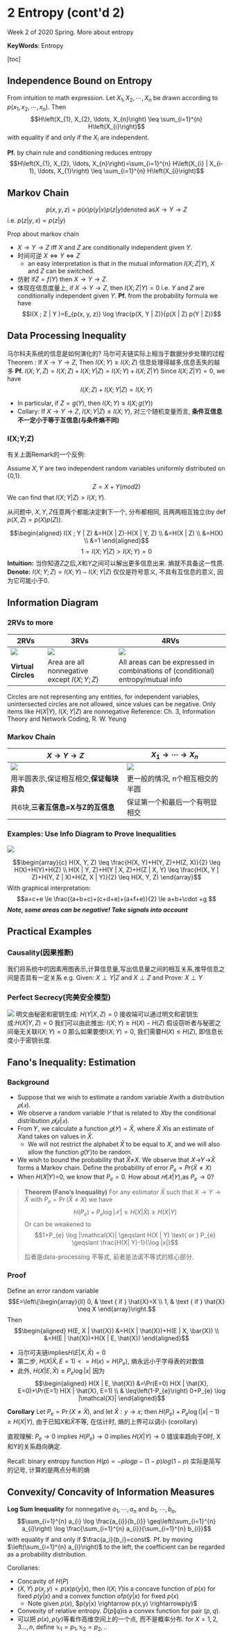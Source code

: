# 2 Entropy (cont'd 2)

<!-----
title: 【Information Theory】2 Entropy (cont'd 2)
url: it-entropy3
date: 2020-03-11 10:01:59
tags: 
- Information Theory

categories: 
- Courses

----->

Week 2 of 2020 Spring. More about entropy

**KeyWords**: Entropy

<!--more-->

[toc]

## Independence Bound on Entropy

From intuition to math expression.
Let $X_1,X_2,\cdots,X_n$ be drawn according to $p(x_1,x_2,\cdots,x_n)$. Then
$$H\left(X_{1}, X_{2}, \ldots, X_{n}\right) \leq \sum_{i=1}^{n} H\left(X_{i}\right)$$
with equality if and only if the $X_i$ are independent.

**Pf.** by chain rule and conditioning reduces entropy
$$H\left(X_{1}, X_{2}, \ldots, X_{n}\right)=\sum_{i=1}^{n} H\left(X_{i} | X_{i-1}, \ldots, X_{1}\right) \leq \sum_{i=1}^{n} H\left(X_{i}\right)$$


## Markov Chain
$$ p(x,y,z) = p(x)p(y|x)p(z|y) \text{denoted as} X \rightarrow Y\rightarrow Z$$
i.e. $p(z|y,x)=p(z|y)$

Prop about markov chain
-  $X \rightarrow Y \rightarrow Z$ iff $X$ and $Z$ are conditionally independent given $Y$.
- 时间可逆 $X \iff Y \iff Z$
  - an easy interpretation is that in the mutual information $I(X ; Z | Y)$, $X$ and $Z$ can be switched.
- 仿射 if$Z=f(Y)$ then $X \rightarrow Y \rightarrow Z$.
- 体现在信息度量上, if $X \rightarrow Y\rightarrow Z$, then $I(X;Z|Y)=0$ i.e. $Y$ and $Z$ are conditionally independent given $Y$.
  **Pf.** from the probability formula we have
  $$I(X ; Z | Y )=E_{p(x, y, z)} \log \frac{p(X, Y | Z)}{p(X | Z) p(Y | Z)}$$

## Data Processing Inequality
马尔科夫系统的信息是如何演化的? 马尔可夫链实际上相当于数据分步处理的过程
Theorem : If  $X \rightarrow Y \rightarrow Z$, Then $I(X;Y)\ge I(X;Z)$
信息处理得越多,信息丢失的越多
**Pf.** $I(X;Y,Z)=I(X;Z)+I(X;Y|Z)=I(X;Y)+I(X;Z|Y)$
Since $I(X;Z|Y)=0$, we have
$$I(X;Z)+I(X;Y|Z)=I(X;Y)$$

- In particular, if $Z=g(Y)$, then $I(X;Y)\ge I(X;g(Y))$
- Collary: If  $X \rightarrow Y \rightarrow Z$, $I(X;Y|Z)\le I(X;Y)$, 对三个随机变量而言, **条件互信息不一定小于等于互信息(与条件熵不同)**

### I(X;Y;Z)
有关上面Remark的一个反例:

Assume $X,Y$ are two independent random variables uniformly distributed on {0,1}.
  $$Z=X+Y (mod 2)$$
  We can find that $I(X;Y|Z)> I(X;Y)$. 

从问题中, $X,Y,Z$任意两个都能决定剩下一个, 分布都相同, 且两两相互独立(by def $p(X,Z)=p(X)p(Z)$).

$$\begin{aligned}
I(X ; Y | Z) &=H(X | Z)-H(X | Y, Z) \\
&=H(X | Z) \\
&=H(X) \\
&=1
\end{aligned}$$
$$1=I(X;Y|Z)>I(X;Y)=0$$
**Intuition:** 当你知道$Z$之后,$X$和$Y$之间可以解出更多信息出来. 熵就不具备这一性质.
**Denote:** $I(X;Y;Z)=I(X;Y)-I(X;Y|Z)$ 仅仅是符号意义, 不具有互信息的意义, 因为它可能小于0.

## Information Diagram

### 2RVs to more

| 2RVs | 3RVs| 4RVs
| --| --| --|
|![](./img/0304-2.png) | ![](./img/0311-1.png)| ![](./img/0311-2.png)
| **Virtual Circles** | Area are all nonnegative except $I(X;Y;Z)$| All areas can be expressed in combinations of (conditional) entropy/mutual info  |

Circles are not representing any entities, for independent variables, unintersected circles are not allowed, since values can be negative.
Only items like $H(X|Y)$, $I(X;Y|Z)$ are nonnegative
Reference: Ch. 3, Information Theory and Network Coding, R. W. Yeung

### Markov Chain

| $X\rightarrow Y\rightarrow Z$ | $X_1\rightarrow \cdots \rightarrow X_n$ |
|--|--|
|![](./img/0311-3.png) | ![](./img/0311-4.png)|
|用半圆表示,保证相互相交,**保证每块非负**  | 更一般的情况, n个相互相交的半圆|
|共6块,**三者互信息=X与Z的互信息** |保证第一个和最后一个有明显相交 |

### Examples: Use Info Diagram to Prove Inequalities

![](./img/0311-5.png)

$$\begin{array}{c}
H(X, Y, Z) \leq \frac{H(X, Y)+H(Y, Z)+H(Z, X)}{2} \leq H(X)+H(Y)+H(Z) \\
H(X | Y, Z)+H(Y | X, Z)+H(Z | X, Y) \leq \frac{H(X, Y | Z)+H(Y, Z | X)+H(Z, X | Y)}{2} \leq H(X, Y, Z)
\end{array}$$
With graphical interpretation:
$$a+c+e \le \frac{(a+b+c)+(c+d+e)+(a+f+e)}{2} \le a+b+\cdot +g $$
***Note, some areas can be negative! Take signals into account***

## Practical Examples

### Causality(因果推断)
我们将系统中的因素用图表示,计算信息量,写出信息量之间的相互关系,推导信息之间是否具有一定关系
e.g. Given: $X \perp Y | Z$ and $X \perp Z$ and Prove: $X \perp Y$

### Perfect Secrecy(完美安全模型)
![](./img/0311-6.png)
明文由秘密和密钥生成: $H(Y|X,Z)=0$
接收端可以通过明文和密钥生成:$H(X|Y,Z)=0$
我们可以由此推出: $I(X;Y)\ge H(X)-H(Z)$
假设窃听者与秘密之间毫无关联$I(X;Y) = 0$
那么如果要使$I(X;Y)=0$, 我们需要$H(X)\le H(Z)$, 即信息长度小于密钥长度.


## Fano's Inequality: Estimation

### Background

- Suppose that we wish to estimate a random variable 𝑋with a distribution $𝑝(𝑥)$.
- We observe a random variable $𝑌$ that is related to 𝑋by the conditional distribution $𝑝(𝑦|𝑥)$.
- From 𝑌, we calculate a function $𝑔(𝑌)=\hat{X}$, where $\hat{X}$ 𝑋is an estimate of 𝑋and takes on values in $\hat{X}$.
  - We will not restrict the alphabet $\hat{X}$ to be equal to 𝑋, and we will also allow the function 𝑔(𝑌)to be random.
- We wish to bound the probability that $\hat{X}$≠𝑋. We observe that 𝑋→𝑌→$\hat{X}$ forms a Markov chain. Define the probability of error
  $P_e=Pr(\hat{X} \neq X)$
- When 𝐻(𝑋|𝑌)=0, we know that $P_e=0$. How about $𝐻(𝑋|𝑌)$,as $P_e\rightarrow 0$?

> **Theorem (Fano’s Inequality)** For any estimator $\hat{X}$ such that $X \rightarrow Y \rightarrow \hat{X}$ with $P_e = \Pr(\hat{X}\neq X)$ we have
> $$H\left(P_{e}\right)+P_{e} \log |\mathcal{X}| \geq H(X | \hat{X}) \geqslant H(X | Y)$$
> Or can be weakened to
> $$1+P_{e} \log |\mathcal{X}| \geqslant H(X | Y) \text{ or } P_{e} \geqslant \frac{H(X| Y)-1}{\log |x|}$$
> 
> 后者是data-processing 不等式, 前者是法诺不等式的核心部分.

### Proof

Define an error random variable 
$$E=\left\{\begin{array}{ll}
0, & \text { if } \hat{X}=X \\
1, & \text { if } \hat{X} \neq X
\end{array}\right.$$
Then
$$\begin{aligned}
H(E, X | \hat{X}) &=H(X | \hat{X})+H(E | X, \bar{X}) \\
&=H(E | \hat{X})+H(X | E, \hat{X})
\end{aligned}$$

- 马尔可夫链implies$H(E | X, \hat{X})=0$
- 第二步,  $H(X|\hat{X},E=1)<=H(x)=H(P_e)$, 熵永远小于字母表的对数值
- 此外, $H(X | E, \hat{X}) \leq P_{e} \log |x|$ 因为
$$\begin{aligned}
H(X | E, \hat{X}) &=\Pr(E=0) H(X | \hat{X}, E=0)+\Pr(E=1) H(X | \hat{X}, E=1) \\
& \leq\left(1-P_{e}\right) 0+P_{e} \log |\mathcal{X}|
\end{aligned}$$

**Corollary** Let $P_{e}=\Pr(X \neq \hat{X})$, and let $\hat{X}: y \rightarrow x$; then $H\left(P_{e}\right)+P_{e} \log (|x|-1) \geq H(X | Y)$, 由于已知$X$和$\hat{X}$不等, 在估计时, 熵的上界可以调小 (corollary)

直观理解:
$P_e \rightarrow 0$ implies $H(P_e) \rightarrow 0$ implies $H(X|Y)\rightarrow 0$ 错误率趋向于0时, X和Y的关系趋向确定.

Recall: binary entropy function
$H(p)=-plogp-(1-p)log(1-p)$ 实际是简写的记号, 计算的是两点分布的熵

## Convexity/ Concavity of Information Measures

**Log Sum Inequality** for nonnegative $a_1, \cdots, a_n$ and $b_1, \cdots, b_n$,
$$\sum_{i=1}^{n} a_{i} \log \frac{a_{i}}{b_{i}} \geq\left(\sum_{i=1}^{n} a_{i}\right) \log \frac{\sum_{i=1}^{n} a_{i}}{\sum_{i=1}^{n} b_{i}}$$
with equality if and only if $\frac{a_i}{b_i}=const$.
Pf. by moving $\left(\sum_{i=1}^{n} a_{i}\right)$ to the left, the coefficient can be regarded as a probability distribution.

Corollaries:
- Concavity of $H(P)$
- $(X,Y)~p(x,y)=p(x)p(y|x)$, then $I(X;Y)$is a concave function of $p(x)$ for fixed $p(y|x)$ and a convex function of$p(y|x)$ for fixed $p(x)$ 
  - Note given $p(x)$, $p(y|x) \rightarrow p(x,y) \rightarrowp(y)$
- Convexity of relative entropy. $D(p\|q)$is a convex function for pair $(p,q)$.
- 可以把 $p(x), p(y)$等看作高维空间上的一个点, 而不是概率分布. for $X ={1, 2,3...,n}$, define $\mathbb{x}_1 = p_1, \mathbb{x}_2= p_2, ..$
